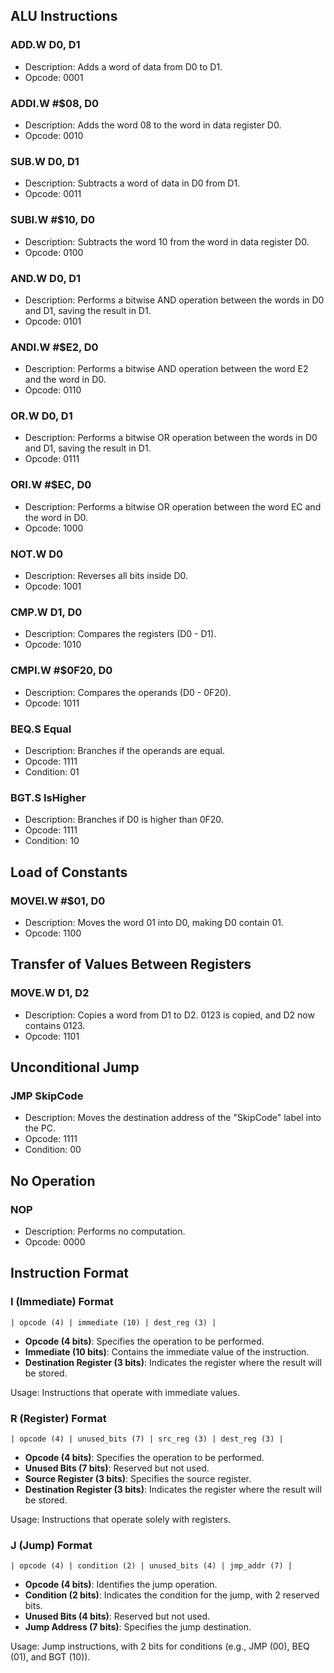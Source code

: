 ## ALU Instructions

### ADD.W D0, D1
- Description: Adds a word of data from D0 to D1.
- Opcode: 0001

### ADDI.W #$08, D0
- Description: Adds the word 08 to the word in data register D0.
- Opcode: 0010

### SUB.W D0, D1
- Description: Subtracts a word of data in D0 from D1.
- Opcode: 0011

### SUBI.W #$10, D0
- Description: Subtracts the word 10 from the word in data register D0.
- Opcode: 0100

### AND.W D0, D1
- Description: Performs a bitwise AND operation between the words in D0 and D1, saving the result in D1.
- Opcode: 0101

### ANDI.W #$E2, D0
- Description: Performs a bitwise AND operation between the word E2 and the word in D0.
- Opcode: 0110

### OR.W D0, D1
- Description: Performs a bitwise OR operation between the words in D0 and D1, saving the result in D1.
- Opcode: 0111

### ORI.W #$EC, D0
- Description: Performs a bitwise OR operation between the word EC and the word in D0.
- Opcode: 1000

### NOT.W D0
- Description: Reverses all bits inside D0.
- Opcode: 1001

### CMP.W D1, D0
- Description: Compares the registers (D0 - D1).
- Opcode: 1010

### CMPI.W #$0F20, D0
- Description: Compares the operands (D0 - 0F20).
- Opcode: 1011

### BEQ.S Equal
- Description: Branches if the operands are equal.
- Opcode: 1111
- Condition: 01

### BGT.S IsHigher
- Description: Branches if D0 is higher than 0F20.
- Opcode: 1111
- Condition: 10

## Load of Constants

### MOVEI.W #$01, D0
- Description: Moves the word 01 into D0, making D0 contain 01.
- Opcode: 1100

## Transfer of Values Between Registers

### MOVE.W D1, D2
- Description: Copies a word from D1 to D2. 0123 is copied, and D2 now contains 0123.
- Opcode: 1101

## Unconditional Jump

### JMP SkipCode
- Description: Moves the destination address of the "SkipCode" label into the PC.
- Opcode: 1111
- Condition: 00

## No Operation

### NOP
- Description: Performs no computation.
- Opcode: 0000

## Instruction Format

### I (Immediate) Format
```
| opcode (4) | immediate (10) | dest_reg (3) |
```
- **Opcode (4 bits)**: Specifies the operation to be performed.
- **Immediate (10 bits)**: Contains the immediate value of the instruction.
- **Destination Register (3 bits)**: Indicates the register where the result will be stored.

Usage: Instructions that operate with immediate values.

### R (Register) Format
```
| opcode (4) | unused_bits (7) | src_reg (3) | dest_reg (3) |
```
- **Opcode (4 bits)**: Specifies the operation to be performed.
- **Unused Bits (7 bits)**: Reserved but not used.
- **Source Register (3 bits)**: Specifies the source register.
- **Destination Register (3 bits)**: Indicates the register where the result will be stored.

Usage: Instructions that operate solely with registers.

### J (Jump) Format
```
| opcode (4) | condition (2) | unused_bits (4) | jmp_addr (7) |
```
- **Opcode (4 bits)**: Identifies the jump operation.
- **Condition (2 bits)**: Indicates the condition for the jump, with 2 reserved bits.
- **Unused Bits (4 bits)**: Reserved but not used.
- **Jump Address (7 bits)**: Specifies the jump destination.

Usage: Jump instructions, with 2 bits for conditions (e.g., JMP (00), BEQ (01), and BGT (10)).
